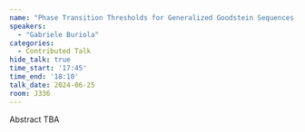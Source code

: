 ```yaml
---
name: "Phase Transition Thresholds for Generalized Goodstein Sequences, Hydra Games and Ackermannian Functions."
speakers:
  - "Gabriele Buriola"
categories:
  - Contributed Talk
hide_talk: true
time_start: '17:45'
time_end: '18:10'
talk_date: 2024-06-25
room: J336
---
```


Abstract TBA
